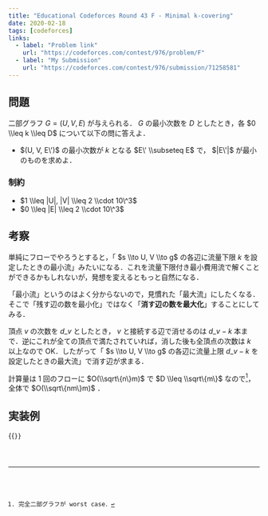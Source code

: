 ```yaml
---
title: "Educational Codeforces Round 43 F - Minimal k-covering"
date: 2020-02-18
tags: [codeforces]
links:
  - label: "Problem link"
    url: "https://codeforces.com/contest/976/problem/F"
  - label: "My Submission"
    url: "https://codeforces.com/contest/976/submission/71258581"
---
```


## 問題

二部グラフ $G = (U, V, E)$ が与えられる． $G$ の最小次数を $D$ としたとき，各 $0 \\leq k \\leq D$ について以下の問に答えよ．

- $(U, V, E\')$ の最小次数が $k$ となる $E\' \\subseteq E$ で， $|E\'|$ が最小のものを求めよ．

### 制約

- $1 \\leq |U|, |V| \\leq 2 \\cdot 10\^3$
- $0 \\leq |E| \\leq 2 \\cdot 10\^3$

## 考察

単純にフローでやろうとすると，「 $s \\to U, V \\to g$ の各辺に流量下限 $k$ を設定したときの最小流」みたいになる．これを流量下限付き最小費用流で解くことができるかもしれないが，発想を変えるともっと自然になる．

「最小流」というのはよく分からないので，見慣れた「最大流」にしたくなる．そこで「残す辺の数を最小化」ではなく「**消す辺の数を最大化**」することにしてみる．

頂点 $v$ の次数を $d\_v$ としたとき， $v$ と接続する辺で消せるのは $d\_v - k$ 本まで．逆にこれが全ての頂点で満たされていれば，消した後も全頂点の次数は $k$ 以上なので OK．したがって「 $s \\to U, V \\to g$ の各辺に流量上限 $d\_v - k$ を設定したときの最大流」で消す辺が求まる．

計算量は 1 回のフローに $O(\\sqrt\{n\}m)$ で $D \\leq \\sqrt\{m\}$ なので[^1]，全体で $O(\\sqrt\{nm\}m)$ ．

[^1]: 完全二部グラフが worst case．

## 実装例

{{<code file="0.cpp" language="cpp">}}
